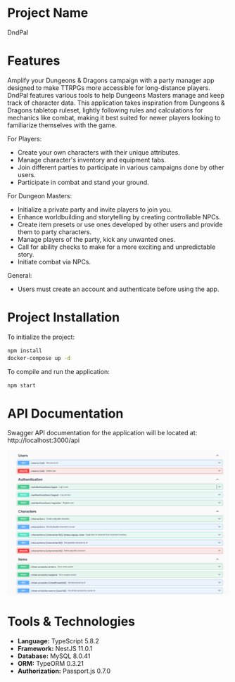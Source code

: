 # Project Name

DndPal

# Features

Amplify your Dungeons & Dragons campaign with a party manager app designed to make TTRPGs more accessible for long-distance players. DndPal features various tools to help Dungeons Masters manage and keep track of character data. This application takes inspiration from Dungeons & Dragons tabletop ruleset, lightly following rules and calculations for mechanics like combat, making it best suited for newer players looking to familiarize themselves with the game. 

For Players:
- Create your own characters with their unique attributes.
- Manage character's inventory and equipment tabs.
- Join different parties to participate in various campaigns done by other users.
- Participate in combat and stand your ground.

For Dungeon Masters:
- Initialize a private party and invite players to join you.
- Enhance worldbuilding and storytelling by creating controllable NPCs.
- Create item presets or use ones developed by other users and provide them to party characters.
- Manage players of the party, kick any unwanted ones.
- Call for ability checks to make for a more exciting and unpredictable story.
- Initiate combat via NPCs.

General: 
- Users must create an account and authenticate before using the app.

# Project Installation
To initialize the project:
```bash
npm install
docker-compose up -d
```

To compile and run the application:
```bash 
npm start
``` 

# API Documentation
Swagger API documentation for the application will be located at:
http://localhost:3000/api

![](image.png)

# Tools & Technologies
- **Language:** TypeScript 5.8.2
- **Framework:** NestJS 11.0.1
- **Database:** MySQL 8.0.41
- **ORM:** TypeORM 0.3.21
- **Authorization:** Passport.js 0.7.0

